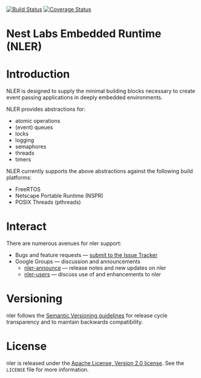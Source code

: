 [![Build Status][nler-travis-svg]][nler-travis]
[![Coverage Status][nler-codecov-svg]][nler-codecov]

Nest Labs Embedded Runtime (NLER)
=================================

# Introduction

NLER is designed to supply the minimal building blocks necessary to create event passing 
applications in deeply embedded environments.

NLER provides abstractions for:

* atomic operations
* (event) queues
* locks
* logging
* semaphores
* threads
* timers

NLER currently supports the above abstractions against the following build platforms:

* FreeRTOS
* Netscape Portable Runtime (NSPR)
* POSIX Threads (pthreads)

[nler-travis]: https://travis-ci.org/nestlabs/nler
[nler-travis-svg]: https://travis-ci.org/nestlabs/nler.svg?branch=master
[nler-codecov]: https://codecov.io/gh/nestlabs/nler
[nler-codecov-svg]: https://codecov.io/gh/nestlabs/nler/branch/master/graph/badge.svg

# Interact

There are numerous avenues for nler support:

  * Bugs and feature requests — [submit to the Issue Tracker](https://github.com/nestlabs/nler/issues)
  * Google Groups — discussion and announcements
    * [nler-announce](https://groups.google.com/forum/#!forum/nler-announce) — release notes and new updates on nler
    * [nler-users](https://groups.google.com/forum/#!forum/nler-users) — discuss use of and enhancements to nler

# Versioning

nler follows the [Semantic Versioning guidelines](http://semver.org/) 
for release cycle transparency and to maintain backwards compatibility.

# License

nler is released under the [Apache License, Version 2.0 license](https://opensource.org/licenses/Apache-2.0). 
See the `LICENSE` file for more information.
